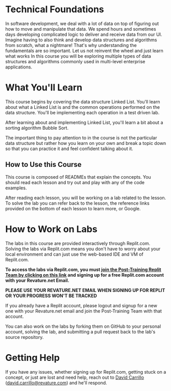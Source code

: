 # Technical Foundations

In software development, we deal with a lot of data on top of figuring out how to move and manipulate that data. We spend hours and sometimes days developing complicated logic to deliver and receive data from our UI. Imagine having to also think and develop data structures and algorithms from scratch, what a nightmare! That's why understanding the fundamentals are so important. Let us not reinvent the wheel and just learn what works In this course you will be exploring multiple types of data structures and algorithms commonly used in multi-level enterprise applications.

# What You'll Learn

This course begins by covering the data structure Linked List. You'll learn about what a Linked List is and the common operations performed on the data structure. You'll be implementing each operation in a test driven lab. 

After learning about and implementing Linked List, you'll learn a bit about a sorting algorithm Bubble Sort.

The important thing to pay attention to in the course is not the particular data structure but rather how you learn on your own and break a topic down so that you can practice it and feel confident talking about it.

## How to Use this Course

This course is composed of READMEs that explain the concepts. You should read each lesson and try out and play with any of the code examples. 

After reading each lesson, you will be working on a lab related to the lesson. To solve the lab you can refer back to the lesson, the reference links provided on the bottom of each lesson to learn more, or Google.

# How to Work on Labs

The labs in this course are provided interactively through Replit.com. Solving the labs via Replit.com means you don't have to worry about your local environment and can just use the web-based IDE and VM of Replit.com. 

**To access the labs via Replit.com, you must [join the Post-Training Replit Team by clicking on this link](https://replit.com/teams/join/ovnxpukpgnmqolcfnlrlxvygvzunwhgo-staging-foundations-h2-22) and signing up for a free Replit.com account with your Revature.net Email.**

**PLEASE USE YOUR REVATURE.NET EMAIL WHEN SIGNING UP FOR REPLIT OR YOUR PROGRESS WON'T BE TRACKED**

If you already have a Replit account, please logout and signup for a new one with your Revature.net email and join the Post-Training Team with that account.

You can also work on the labs by forking them on GitHub to your personal account, solving the lab, and submitting a pull request back to the lab's source repository. 

# Getting Help

If you have any issues, whether signing up for Replit.com, getting stuck on a concept, or just are lost and need help, reach out to [David Carrillo](mailto:david.carrillo@revature.com) (david.carrillo@revature.com) and he'll respond. 